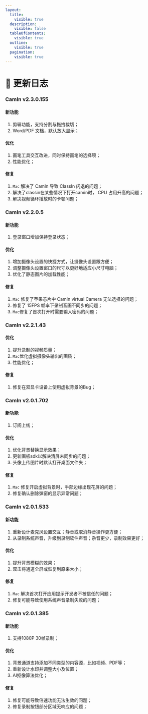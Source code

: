 ```yaml
---
layout:
  title:
    visible: true
  description:
    visible: false
  tableOfContents:
    visible: true
  outline:
    visible: true
  pagination:
    visible: true
---
```


# 🔔 更新日志

### CamIn v2.3.0.155

#### 新功能

1. 剪辑功能，支持分割与拖拽裁切；
2. Word/PDF 文档，默认放大显示；

#### **优化**

1. 画笔工具交互改进，同时保持画笔的选择项；
2. 性能优化；

#### 修复

1. `Mac` 解决了 CamIn 导致 ClassIn 闪退的问题；
2. 解决了classin在某些情况下打开camin时， CPU 占用升高的问题；
3. 解决视频循环播放时的卡顿问题；

### CamIn v2.2.0.5

#### 新功能

1. 登录窗口增加保持登录状态；

#### 优化

1. 增加摄像头设置的快捷方式，让摄像头设置跟方便；
2. 调整摄像头设置窗口的尺寸以更好地适应小尺寸电脑；
3. 优化了静态图片的加载性能；

#### 修复

1. `Mac` 修复了苹果芯片中 CamIn virtual Camera 无法选择的问题；
2. 修复了 15FPS 帧率下录制音画不同步的问题；
3. `Mac`修复了首次打开时需要输入密码的问题；

### CamIn v2.2.1.43

#### 优化

1. 提升录制的视频质量；
2. `Mac`优化虚拟摄像头输出的画质；
3. 性能优化；

#### 修复

1. 修复在双显卡设备上使用虚拟背景的Bug；

### CamIn v2.0.1.702

#### 新功能

1. 订阅上线；

#### 优化

1. 优化背景替换显示效果；
2. 更新画板sdk以解决清屏未同步的问题；
3. 头像上传图片时默认打开桌面文件夹；

#### 修复

1. `Mac` 修复开启虚拟背景时，手部边缘出现花屏的问题；
2. 修复确认删除弹窗的显示异常问题；

### CamIn v2.0.1.533

#### 新功能

1. 重新设计麦克风设置交互；静音或取消静音操作更方便；
2. 从录制系统声音，升级到录制软件声音；杂音更少，录制效果更好；

#### 优化

1. 提升背景模糊的效果；
2. 双击将通道全屏或恢复到原来大小；

#### 修复

1. `Mac` 解决首次打开应用提示开发者不被信任的问题；
2. 修复可能导致使用系统声音录制失败的问题；

### CamIn v2.0.1.385

#### 新功能

1. 支持1080P 30帧录制；

#### 优化

1. 背景通道支持添加不同类型的内容源，比如视频、PDF等；
2. 重新设计水印并调整大小及位置；
3. AI抠像算法优化；

#### 修复

1. 修复可能导致倍速功能无法生效的问题；
2. 修复录制按钮部分区域无响应的问题；
